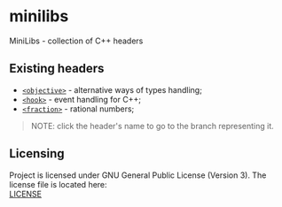 # minilibs
MiniLibs - collection of C++ headers

## Existing headers
* [`<objective>`](https://github.com/Cantro93/minilibs/tree/objective) - alternative ways of types handling;
* [`<hook>`](https://github.com/Cantro93/minilibs/tree/hook) - event handling for C++;
* [`<fraction>`](https://github.com/Cantro93/minilibs/tree/fraction) - rational numbers;

> NOTE: click the header's name to go to the branch representing it.

## Licensing
Project is licensed under GNU General Public License (Version 3).
The license file is located here:<br>[LICENSE](LICENSE)
